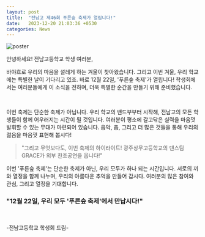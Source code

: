 ```yaml
---
layout: post
title:  "전남고 제46회 푸른숲 축제가 열립니다!"
date:   2023-12-20 21:03:36 +0530
categories: News
---
```

![poster](https://img.jeonnam.school/f8251c42899725883cbdd122724dd682db618968.png)

안녕하세요! 전남고등학교 학생 여러분,

바야흐로 우리의 마음을 설레게 하는 겨울이 찾아왔습니다. 그리고 이번 겨울, 우리 학교에는 특별한 날이 기다리고 있죠. 바로 12월 22일, '푸른숲 축제'가 열립니다! 학생회에서는 여러분들에게 이 소식을 전하며, 더욱 특별한 순간을 만들기 위해 준비했습니다.

<br>

이번 축제는 단순한 축제가 아닙니다. 우리 학교의 밴드부부터 시작해, 전남고의 모든 학생들이 함께 어우러지는 시간이 될 것입니다. 여러분이 평소에 갈고닦은 실력을 마음껏 발휘할 수 있는 무대가 마련되어 있습니다. 음악, 춤, 그리고 더 많은 것들을 통해 우리의 젊음을 마음껏 표현해 봅시다!

>"그리고 무엇보다도, 이번 축제의 하이라이트! 광주상무고등학교의 댄스팀 GRACE가 외부 찬조공연을 옵니다!"

이번 '푸른숲 축제'는 단순한 축제가 아닌, 우리 모두가 하나 되는 시간입니다. 서로의 끼와 열정을 함께 나누며, 우리의 아름다운 추억을 만들어 갑시다. 여러분의 많은 참여와 관심, 그리고 열정을 기대합니다.



### "12월 22일, 우리 모두 '푸른숲 축제'에서 만납시다!"
<br>

-전남고등학교 학생회 드림-
